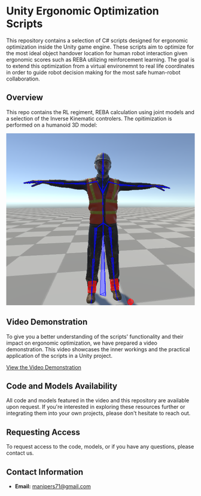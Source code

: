 
# Unity Ergonomic Optimization Scripts

This repository contains a selection of C# scripts designed for ergonomic optimization inside the Unity game engine. These scripts aim to optimize for the most ideal object handover location for human robot interaction given ergonomic scores such as REBA utilizing reinforcement learning. The goal is to extend this optimization from a virtual environemnt to real life coordinates in order to guide robot decision making for the most safe human-robot collaboration.
## Overview
This repo contains the RL regiment, REBA calculation using joint models and a selection of the Inverse Kinematic controlers.
The opitimization is performed on a humanoid 3D model:


![3D model](./Humanoid_Model.png "3D Worker Model")


## Video Demonstration

To give you a better understanding of the scripts' functionality and their impact on ergonomic optimization, we have prepared a video demonstration. This video showcases the inner workings and the practical application of the scripts in a Unity project.

[View the Video Demonstration](https://youtu.be/cczKqe4NbuI)



## Code and Models Availability

All code and models featured in the video and this repository are available upon request. If you're interested in exploring these resources further or integrating them into your own projects, please don't hesitate to reach out.

## Requesting Access

To request access to the code, models, or if you have any questions, please contact us.

## Contact Information

- **Email:** [manipers71@gmail.com](mailto:your.email@example.com)

